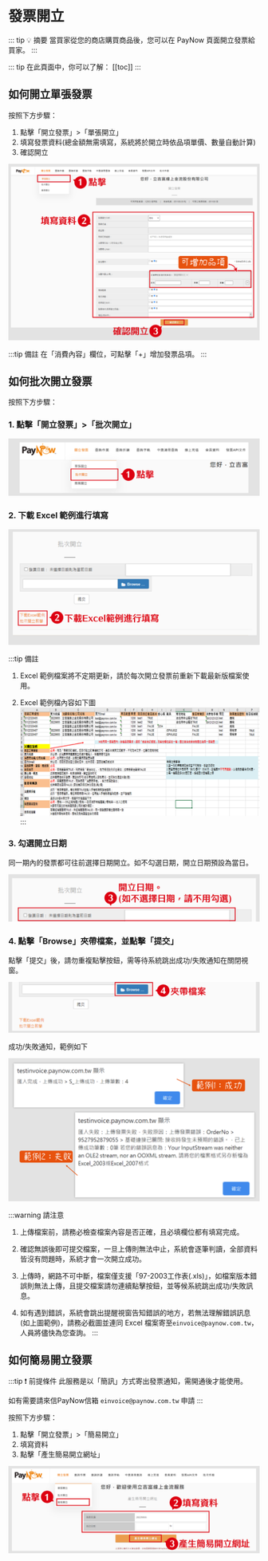 # 發票開立

::: tip 💡 摘要
當買家從您的商店購買商品後，您可以在 PayNow 頁面開立發票給買家。
:::

::: tip 在此頁面中，你可以了解：
[[toc]]
::: 

## 如何開立單張發票

按照下方步驟：
1. 點擊「開立發票」>「單張開立」
2. 填寫發票資料(總金額無需填寫，系統將於開立時依品項單價、數量自動計算)
3. 確認開立

![invoice_generate_add](./images/generation/invoice_generate_add.png)

:::tip 備註
在「消費內容」欄位，可點擊「+」增加發票品項。
:::

## 如何批次開立發票

按照下方步驟：
### 1. 點擊「開立發票」>「批次開立」

![invoice_generateBatch_click](./images/generation/invoice_generateBatch_click.png)

### 2. 下載 Excel 範例進行填寫

![invoice_generateBatch_add](./images/generation/invoice_generateBatch_add.png)

:::tip 備註
1. Excel 範例檔案將不定期更新，請於每次開立發票前重新下載最新版檔案使用。

2. Excel 範例檔內容如下圖
![invoice_excelSample_add](./images/generation/invoice_excelSample_add.png)
:::

### 3. 勾選開立日期
同一期內的發票都可往前選擇日期開立。如不勾選日期，開立日期預設為當日。

![invoice_generateInvoiceDate_select](./images/generation/invoice_generateInvoiceDate_select.png)

### 4. 點擊「Browse」夾帶檔案，並點擊「提交」

點擊「提交」後，請勿重複點擊按鈕，需等待系統跳出成功/失敗通知在關閉視窗。

![invoice_generateInvoiceAttachment_add](./images/generation/invoice_generateInvoiceAttachment_add.png)

成功/失敗通知，範例如下

![invoice_generateInvoiceAttachmentSample_view](./images/generation/invoice_generateInvoiceAttachmentSample_view.png)

:::warning 請注意
1. 上傳檔案前，請務必檢查檔案內容是否正確，且必填欄位都有填寫完成。

2. 確認無誤後即可提交檔案，一旦上傳則無法中止，系統會逐筆判讀，全部資料皆沒有問題時，系統才會一次開立成功。

3. 上傳時，網路不可中斷，檔案僅支援「97-2003工作表(.xls)」，如檔案版本錯誤則無法上傳，且提交檔案請勿連續點擊按鈕，並等候系統跳出成功/失敗訊息。

4. 如有遇到錯誤，系統會跳出提醒視窗告知錯誤的地方，若無法理解錯誤訊息(如上圖範例)，請務必截圖並連同 Excel 檔案寄至`einvoice@paynow.com.tw`，人員將儘快為您查詢。
:::

## 如何簡易開立發票

:::tip ❗ 前提條件
此服務是以「簡訊」方式寄出發票通知，需開通後才能使用。

如有需要請來信PayNow信箱 `einvoice@paynow.com.tw` 申請
:::

按照下方步驟：
1. 點擊「開立發票」>「簡易開立」
2. 填寫資料
3. 點擊「產生簡易開立網址」

![invoice_generateSimpleInvoice_add](./images/generation/invoice_generateSimpleInvoice_add.png)